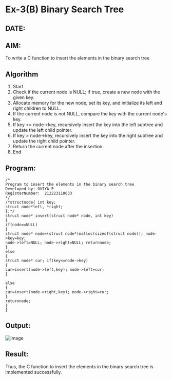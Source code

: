 # Ex-3(B) Binary Search Tree
## DATE: 
## AIM:
To write a C function to insert the elements in the binary search tree

## Algorithm
1. Start 
2. Check if the current node is NULL; if true, create a new node with the given key. 
3. Allocate memory for the new node, set its key, and initialize its left and right children to NULL. 
4. If the current node is not NULL, compare the key with the current node's key. 
5. If key <= node->key, recursively insert the key into the left subtree and update the left child pointer. 
6. If key > node->key, recursively insert the key into the right subtree and update the right child pointer. 
7. Return the current node after the insertion. 
8. End
## Program:
```
/*
Program to insert the elements in the binary search tree
Developed by: OVIYA P
RegisterNumber:  212223110033
*/
/*structnode{ int key;
struct node*left, *right;
};*/
struct node* insert(struct node* node, int key)
{
if(node==NULL)
{
struct node* node=(struct node*)malloc(sizeof(struct node)); node->key=key;
node->left=NULL; node->right=NULL; returnnode;
}
else
{
struct node* cur; if(key<=node->key)
{
cur=insert(node->left,key); node->left=cur;
}
 
else
{
cur=insert(node->right,key); node->right=cur;
}
returnnode;
}
}

```

## Output:

![image](https://github.com/user-attachments/assets/4d6b1c34-7a79-45ee-b780-16334c754c96)


## Result:
Thus, the C function to insert the elements in the binary search tree is implemented successfully.
